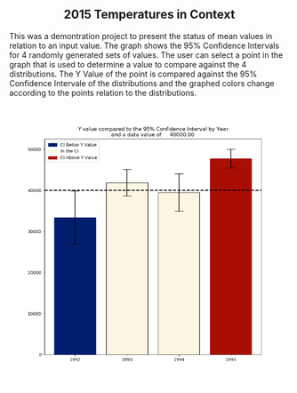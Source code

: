 <h2 align="center"> 2015 Temperatures in Context </h2>


This was a demontration project to present the status of mean values in relation to an input value. The graph shows the 95% Confidence Intervals for 4 randomly generated sets of values.  The user can select a point in the graph that is used to determine a value to compare against the 4 distributions.  The Y Value of the point is compared against the 95% Confidence Intervale of the distributions and the graphed colors change according to the points relation to the distributions. 



<p align="center"><img align="center" src="./Comparison_means.png"></p>
